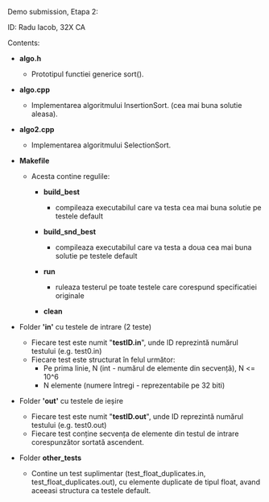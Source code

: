 Demo submission, Etapa 2:

ID: Radu Iacob, 32X CA

Contents:
* **algo.h**  
   * Prototipul functiei generice sort().

* **algo.cpp**
   * Implementarea algoritmului InsertionSort. (cea mai buna solutie aleasa).

* **algo2.cpp**
   * Implementarea algoritmului SelectionSort.

* **Makefile**
  * Acesta contine regulile:
 
    * **build_best**
      - compileaza executabilul care va testa cea mai buna solutie
      pe testele default

    * **build_snd_best**
      - compileaza executabilul care va testa a doua cea mai buna solutie
      pe testele default

    * **run**
      - ruleaza testerul pe toate testele care corespund specificatiei
      originale

    * **clean**

* Folder **'in'** cu testele de intrare  (2 teste)
    * Fiecare test este numit "**testID.in**", unde ID reprezintă numărul
    testului (e.g. test0.in)
    * Fiecare test este structurat în felul următor:
      * Pe prima linie, N (int - numărul de elemente din secvență), N <= 10^6
      * N elemente (numere întregi - reprezentabile pe 32 biti)
      
* Folder **'out'** cu testele de ieșire
    * Fiecare test este numit "**testID.out**", unde ID reprezintă numărul
    testului (e.g. test0.out) 
    * Fiecare test conține secvența de elemente din testul de intrare 
    corespunzător sortată ascendent.

* Folder **other_tests**
    * Contine un test suplimentar (test_float_duplicates.in, test_float_duplicates.out),
    cu elemente duplicate de tipul float, avand aceeasi structura ca testele default. 
